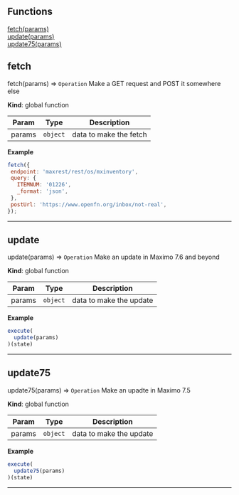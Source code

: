 ## Functions

<dl>
<dt>
    <a href="#">fetch(params)</a></dt>
<dt>
    <a href="#">update(params)</a></dt>
<dt>
    <a href="#">update75(params)</a></dt>
</dl>


## fetch

fetch(params) ⇒ <code>Operation</code>
Make a GET request and POST it somewhere else

**Kind**: global function  

| Param | Type | Description |
| --- | --- | --- |
| params | <code>object</code> | data to make the fetch |

**Example**  
```js
fetch({
 endpoint: 'maxrest/rest/os/mxinventory',
 query: {
   ITEMNUM: '01226',
   _format: 'json',
 },
 postUrl: 'https://www.openfn.org/inbox/not-real',
});
```

* * *

## update

update(params) ⇒ <code>Operation</code>
Make an update in Maximo 7.6 and beyond

**Kind**: global function  

| Param | Type | Description |
| --- | --- | --- |
| params | <code>object</code> | data to make the update |

**Example**  
```js
execute(
  update(params)
)(state)
```

* * *

## update75

update75(params) ⇒ <code>Operation</code>
Make an upadte in Maximo 7.5

**Kind**: global function  

| Param | Type | Description |
| --- | --- | --- |
| params | <code>object</code> | data to make the update |

**Example**  
```js
execute(
  update75(params)
)(state)
```

* * *

